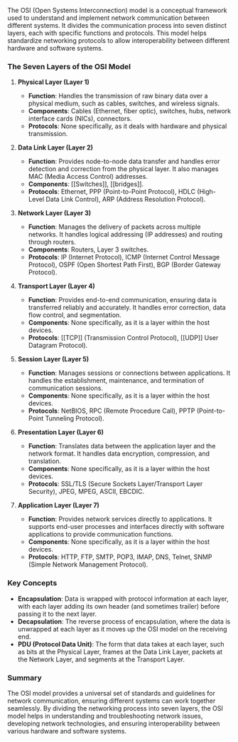 The OSI (Open Systems Interconnection) model is a conceptual framework used to understand and implement network communication between different systems. It divides the communication process into seven distinct layers, each with specific functions and protocols. This model helps standardize networking protocols to allow interoperability between different hardware and software systems.

### The Seven Layers of the OSI Model

1. **Physical Layer (Layer 1)**
   - **Function**: Handles the transmission of raw binary data over a physical medium, such as cables, switches, and wireless signals.
   - **Components**: Cables (Ethernet, fiber optic), switches, hubs, network interface cards (NICs), connectors.
   - **Protocols**: None specifically, as it deals with hardware and physical transmission.

2. **Data Link Layer (Layer 2)**
   - **Function**: Provides node-to-node data transfer and handles error detection and correction from the physical layer. It also manages MAC (Media Access Control) addresses.
   - **Components**: [[Switches]], [[bridges]].
   - **Protocols**: Ethernet, PPP (Point-to-Point Protocol), HDLC (High-Level Data Link Control), ARP (Address Resolution Protocol).

3. **Network Layer (Layer 3)**
   - **Function**: Manages the delivery of packets across multiple networks. It handles logical addressing (IP addresses) and routing through routers.
   - **Components**: Routers, Layer 3 switches.
   - **Protocols**: IP (Internet Protocol), ICMP (Internet Control Message Protocol), OSPF (Open Shortest Path First), BGP (Border Gateway Protocol).

4. **Transport Layer (Layer 4)**
   - **Function**: Provides end-to-end communication, ensuring data is transferred reliably and accurately. It handles error correction, data flow control, and segmentation.
   - **Components**: None specifically, as it is a layer within the host devices.
   - **Protocols**: [[TCP]] (Transmission Control Protocol), [[UDP]] User Datagram Protocol).

5. **Session Layer (Layer 5)**
   - **Function**: Manages sessions or connections between applications. It handles the establishment, maintenance, and termination of communication sessions.
   - **Components**: None specifically, as it is a layer within the host devices.
   - **Protocols**: NetBIOS, RPC (Remote Procedure Call), PPTP (Point-to-Point Tunneling Protocol).

6. **Presentation Layer (Layer 6)**
   - **Function**: Translates data between the application layer and the network format. It handles data encryption, compression, and translation.
   - **Components**: None specifically, as it is a layer within the host devices.
   - **Protocols**: SSL/TLS (Secure Sockets Layer/Transport Layer Security), JPEG, MPEG, ASCII, EBCDIC.

7. **Application Layer (Layer 7)**
   - **Function**: Provides network services directly to applications. It supports end-user processes and interfaces directly with software applications to provide communication functions.
   - **Components**: None specifically, as it is a layer within the host devices.
   - **Protocols**: HTTP, FTP, SMTP, POP3, IMAP, DNS, Telnet, SNMP (Simple Network Management Protocol).

### Key Concepts

- **Encapsulation**: Data is wrapped with protocol information at each layer, with each layer adding its own header (and sometimes trailer) before passing it to the next layer.
- **Decapsulation**: The reverse process of encapsulation, where the data is unwrapped at each layer as it moves up the OSI model on the receiving end.
- **PDU (Protocol Data Unit)**: The form that data takes at each layer, such as bits at the Physical Layer, frames at the Data Link Layer, packets at the Network Layer, and segments at the Transport Layer.

### Summary

The OSI model provides a universal set of standards and guidelines for network communication, ensuring different systems can work together seamlessly. By dividing the networking process into seven layers, the OSI model helps in understanding and troubleshooting network issues, developing network technologies, and ensuring interoperability between various hardware and software systems.